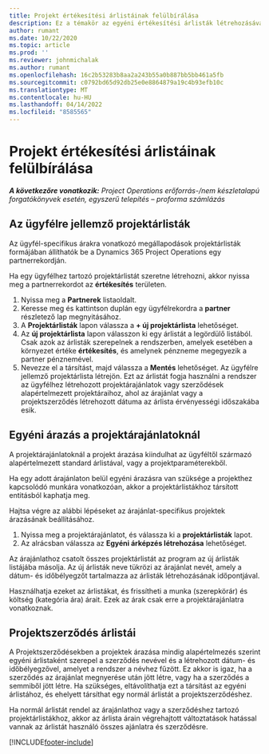```yaml
---
title: Projekt értékesítési árlistáinak felülbírálása
description: Ez a témakör az egyéni értékesítési árlisták létrehozásával kapcsolatban tartalmaz tájékoztatást.
author: rumant
ms.date: 10/22/2020
ms.topic: article
ms.prod: ''
ms.reviewer: johnmichalak
ms.author: rumant
ms.openlocfilehash: 16c2b53283b8aa2a243b55a0b887bb5bb461a5fb
ms.sourcegitcommit: c0792bd65d92db25e0e8864879a19c4b93efb10c
ms.translationtype: MT
ms.contentlocale: hu-HU
ms.lasthandoff: 04/14/2022
ms.locfileid: "8585565"
---
```

# <a name="override-project-sales-price-lists"></a>Projekt értékesítési árlistáinak felülbírálása

_**A következőre vonatkozik:** Project Operations erőforrás-/nem készletalapú forgatókönyvek esetén, egyszerű telepítés – proforma számlázás_

## <a name="customer-specific-project-price-lists"></a>Az ügyfélre jellemző projektárlisták

Az ügyfél-specifikus árakra vonatkozó megállapodások projektárlisták formájában állíthatók be a Dynamics 365 Project Operations egy partnerrekordján.

Ha egy ügyfélhez tartozó projektárlistát szeretne létrehozni, akkor nyissa meg a partnerrekordot az **értékesítés** területen.

1. Nyissa meg a **Partnerek** listaoldalt.
2. Keresse meg és kattintson duplán egy ügyfélrekordra a **partner** részletező lap megnyitásához.
3. A **Projektárlisták** lapon válassza a **+ új projektárlista** lehetőséget.
4. Az **új projektárlista** lapon válasszon ki egy árlistát a legördülő listából. Csak azok az árlisták szerepelnek a rendszerben, amelyek esetében a környezet értéke **értékesítés**, és amelynek pénzneme megegyezik a partner pénznemével.
5. Nevezze el a társítást, majd válassza a **Mentés** lehetőséget. Az ügyfélre jellemző projektárlista létrejön. Ezt az árlistát fogja használni a rendszer az ügyfélhez létrehozott projektárajánlatok vagy szerződések alapértelmezett projektáraihoz, ahol az árajánlat vagy a projektszerződés létrehozott dátuma az árlista érvényességi időszakába esik.

## <a name="custom-pricing-on-project-quotes"></a>Egyéni árazás a projektárajánlatoknál

A projektárajánlatoknál a projekt árazása kiindulhat az ügyféltől származó alapértelmezett standard árlistával, vagy a projektparaméterekből.

Ha egy adott árajánlaton belül egyéni árazásra van szüksége a projekthez kapcsolódó munkára vonatkozóan, akkor a projektárlistákhoz társított entitásból kaphatja meg.

Hajtsa végre az alábbi lépéseket az árajánlat-specifikus projektek árazásának beállításához.

1. Nyissa meg a projektárajánlatot, és válassza ki a **projektárlisták** lapot.
2. Az alrácsban válassza az **Egyéni árképzés létrehozása** lehetőséget.

Az árajánlathoz csatolt összes projektárlistát az program az új árlisták listájába másolja. Az új árlisták neve tükrözi az árajánlat nevét, amely a dátum- és időbélyegzőt tartalmazza az árlisták létrehozásának időpontjával.

Használhatja ezeket az árlistákat, és frissítheti a munka (szerepkörár) és költség (kategória ára) árait. Ezek az árak csak erre a projektárajánlatra vonatkoznak.

## <a name="price-lists-on-a-project-contract"></a>Projektszerződés árlistái

A Projektszerződésekben a projektek árazása mindig alapértelmezés szerint egyéni árlistaként szerepel a szerződés nevével és a létrehozott dátum- és időbélyegzővel, amelyet a rendszer a névhez fűzött. Ez akkor is igaz, ha a szerződés az árajánlat megnyerése után jött létre, vagy ha a szerződés a semmiből jött létre. Ha szükséges, eltávolíthatja ezt a társítást az egyéni árlistához, és ehelyett társíthat egy normál árlistát a projektszerződéshez.

Ha normál árlistát rendel az árajánlathoz vagy a szerződéshez tartozó projektárlistákhoz, akkor az árlista árain végrehajtott változtatások hatással vannak az árlistát használó összes ajánlatra és szerződésre.


[!INCLUDE[footer-include](../includes/footer-banner.md)]